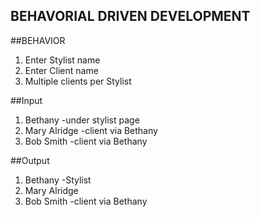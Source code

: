 ## BEHAVORIAL DRIVEN DEVELOPMENT


##BEHAVIOR
 1) Enter Stylist name
 2) Enter Client name
 2) Multiple clients per Stylist

 ##Input
1) Bethany -under stylist page
2) Mary Alridge -client via Bethany
3) Bob Smith -client via Bethany

 ##Output
1) Bethany -Stylist
2) Mary Alridge
3) Bob Smith -client via Bethany
